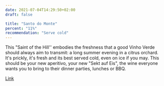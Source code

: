```yaml
---
date: 2021-07-04T14:29:50+02:00
draft: false

title: "Santo do Monte"
percent: "11%"
recommendation: "Serve cold"
---
```


This "Saint of the Hill'' embodies the freshness that a good Vinho Verde should always aim to transmit: a long summer evening in a citrus orchard. It's prickly, it's fresh and its best served cold, even on ice if you may. This should be your new aperitivo, your new "Sekt auf Eis", the wine everyone wants you to bring to their dinner parties, lunches or BBQ.

[Link](/region/portugal)
